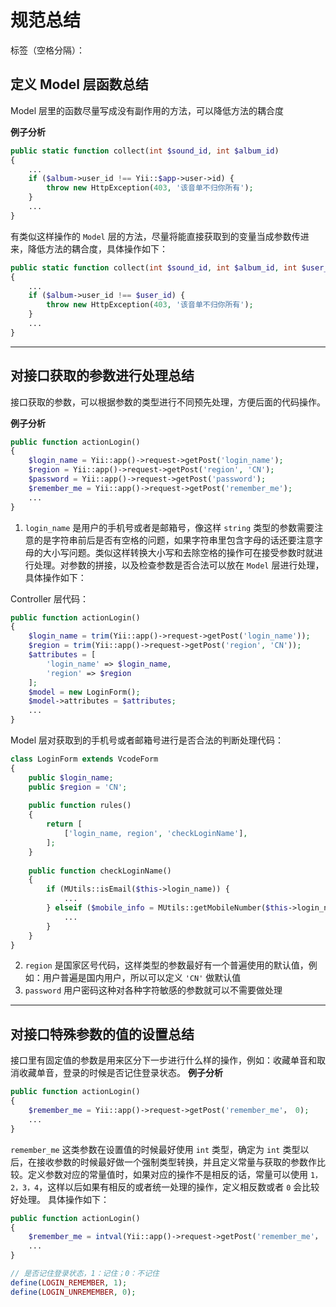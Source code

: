﻿# 规范总结

标签（空格分隔）： 


定义 Model 层函数总结
------------
Model 层里的函数尽量写成没有副作用的方法，可以降低方法的耦合度

**例子分析**
```php
public static function collect(int $sound_id, int $album_id)
{
    ...
    if ($album->user_id !== Yii::$app->user->id) {
        throw new HttpException(403, '该音单不归你所有');
    }
    ...
}
```
有类似这样操作的 `Model` 层的方法，尽量将能直接获取到的变量当成参数传进来，降低方法的耦合度，具体操作如下：
```php
public static function collect(int $sound_id, int $album_id, int $user_id)
{
    ...
    if ($album->user_id !== $user_id) {
        throw new HttpException(403, '该音单不归你所有');
    }
    ...
}
```


----------


对接口获取的参数进行处理总结
---------
接口获取的参数，可以根据参数的类型进行不同预先处理，方便后面的代码操作。

**例子分析**

```php
public function actionLogin()
{
    $login_name = Yii::app()->request->getPost('login_name');
    $region = Yii::app()->request->getPost('region', 'CN');
    $password = Yii::app()->request->getPost('password');
    $remember_me = Yii::app()->request->getPost('remember_me');
    ...
}
```
1.  `login_name` 是用户的手机号或者是邮箱号，像这样 `string` 类型的参数需要注意的是字符串前后是否有空格的问题，如果字符串里包含字母的话还要注意字母的大小写问题。类似这样转换大小写和去除空格的操作可在接受参数时就进行处理。对参数的拼接，以及检查参数是否合法可以放在 `Model` 层进行处理，具体操作如下：

Controller 层代码：
```php
public function actionLogin()
{
    $login_name = trim(Yii::app()->request->getPost('login_name'));
    $region = trim(Yii::app()->request->getPost('region', 'CN'));
    $attributes = [
        'login_name' => $login_name,
        'region' => $region 
    ];
    $model = new LoginForm();
    $model->attributes = $attributes;
    ...
}
```
Model 层对获取到的手机号或者邮箱号进行是否合法的判断处理代码：
```php
class LoginForm extends VcodeForm
{
    public $login_name;
    public $region = 'CN';
    
    public function rules()
    {
        return [
            ['login_name, region', 'checkLoginName'],
        ];
    }
    
    public function checkLoginName()
    {
        if (MUtils::isEmail($this->login_name)) {
            ...
        } elseif ($mobile_info = MUtils::getMobileNumber($this->login_name, $this->region)) {
            ...
        }
    }
}
```
2.  `region` 是国家区号代码，这样类型的参数最好有一个普遍使用的默认值，例如：用户普遍是国内用户，所以可以定义 `'CN'` 做默认值
3. `password` 用户密码这种对各种字符敏感的参数就可以不需要做处理


----------

对接口特殊参数的值的设置总结
--------------
接口里有固定值的参数是用来区分下一步进行什么样的操作，例如：收藏单音和取消收藏单音，登录的时候是否记住登录状态。
**例子分析**
```php
public function actionLogin()
{
    $remember_me = Yii::app()->request->getPost('remember_me'， 0);
    ...
}
```
`remember_me` 这类参数在设置值的时候最好使用 `int` 类型，确定为 `int` 类型以后，在接收参数的时候最好做一个强制类型转换，并且定义常量与获取的参数作比较。定义参数对应的常量值时，如果对应的操作不是相反的话，常量可以使用 `1，2，3，4`，这样以后如果有相反的或者统一处理的操作，定义相反数或者 `0` 会比较好处理。
具体操作如下：
```php
public function actionLogin()
{
    $remember_me = intval(Yii::app()->request->getPost('remember_me'， LOGIN_UNREMEMBER));
    ...
}
```

``` php
// 是否记住登录状态，1：记住；0：不记住
define(LOGIN_REMEMBER, 1);
define(LOGIN_UNREMEMBER, 0);
```